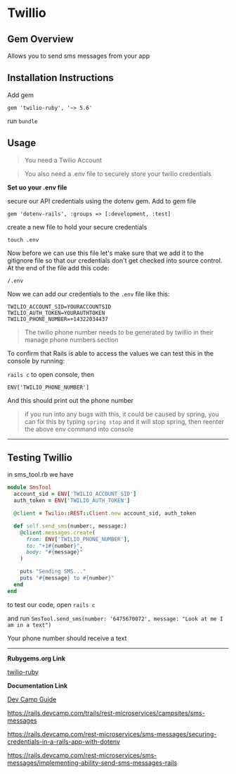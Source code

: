 # Twillio


## Gem Overview
Allows you to send sms messages from your app

## Installation Instructions
Add gem

```gem 'twilio-ruby', '~> 5.6'```

run ```bundle```

## Usage

>You need a Twilio Account

> You also need a .env file to securely store your twilio credentials

**Set uo your .env file**

secure our API credentials using the dotenv gem. Add to gem file

```gem 'dotenv-rails', :groups => [:development, :test]```

create a new file to hold your secure credentials

```touch .env```


Now before we can use this file let's make sure that we add it to the gitignore file so that our credentials don't get checked into source control. At the end of the file add this code:

```
/.env
```

Now we can add our credentials to the ```.env``` file like this:

```
TWILIO_ACCOUNT_SID=YOURACCOUNTSID
TWILIO_AUTH_TOKEN=YOURAUTHTOKEN
TWILIO_PHONE_NUMBER=+14322034437
```

>The twilio phone number needs to be generated by twillio in their manage phone numbers section

To confirm that Rails is able to access the values we can test this in the console by running:

```rails c``` to open console, then

```ENV['TWILIO_PHONE_NUMBER']```

And this should print out the phone number

>if you run into any bugs with this, it could be caused by spring, you can fix this by typing ```spring stop``` and it will stop spring, then reenter the above env command into console

-----

## Testing Twillio

in sms_tool.rb we have

```ruby
module SmsTool
  account_sid = ENV['TWILIO_ACCOUNT_SID']
  auth_token = ENV['TWILIO_AUTH_TOKEN']

  @client = Twilio::REST::Client.new account_sid, auth_token

  def self.send_sms(number:, message:)
    @client.messages.create(
      from: ENV['TWILIO_PHONE_NUMBER'],
      to: "+1#{number}",
      body: "#{message}"
    )

    puts "Sending SMS..."
    puts "#{message} to #{number}"
  end
end
```

to test our code, open ```rails c```

and run ```SmsTool.send_sms(number: '6475670072', message: "Look at me I am in a text")```

Your phone number should receive a text



-----

**Rubygems.org Link**

[twilio-ruby](https://rubygems.org/gems/twilio-ruby)

**Documentation Link**

[Dev Camp Guide](https://rails.devcamp.com/rest-microservices/sms-messages/securing-credentials-in-a-rails-app-with-dotenv)


https://rails.devcamp.com/trails/rest-microservices/campsites/sms-messages

https://rails.devcamp.com/rest-microservices/sms-messages/securing-credentials-in-a-rails-app-with-dotenv

https://rails.devcamp.com/rest-microservices/sms-messages/implementing-ability-send-sms-messages-rails
